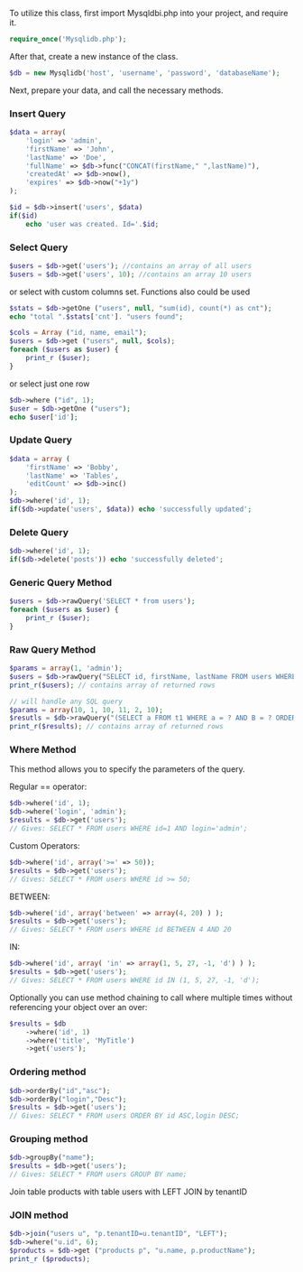 To utilize this class, first import Mysqldbi.php into your project, and require it.

```php
require_once('Mysqlidb.php');
```

After that, create a new instance of the class.

```php
$db = new Mysqlidb('host', 'username', 'password', 'databaseName');
```

Next, prepare your data, and call the necessary methods. 

### Insert Query

```php
$data = array(
	'login' => 'admin',
	'firstName' => 'John',
	'lastName' => 'Doe',
	'fullName' => $db->func("CONCAT(firstName," ",lastName)"),
	'createdAt' => $db->now(),
	'expires' => $db->now("+1y")
);

$id = $db->insert('users', $data)
if($id)
    echo 'user was created. Id='.$id;
```

### Select Query

```php
$users = $db->get('users'); //contains an array of all users 
$users = $db->get('users', 10); //contains an array 10 users
```

or select with custom columns set. Functions also could be used

```php
$stats = $db->getOne ("users", null, "sum(id), count(*) as cnt");
echo "total ".$stats['cnt']. "users found";

$cols = Array ("id, name, email");
$users = $db->get ("users", null, $cols);
foreach ($users as $user) { 
    print_r ($user);
}
```

or select just one row

```php
$db->where ("id", 1);
$user = $db->getOne ("users");
echo $user['id'];
```

### Update Query
```php
$data = array (
	'firstName' => 'Bobby',
	'lastName' => 'Tables',
	'editCount' => $db->inc()
);
$db->where('id', 1);
if($db->update('users', $data)) echo 'successfully updated'; 
```

### Delete Query
```php
$db->where('id', 1);
if($db->delete('posts')) echo 'successfully deleted'; 
```

### Generic Query Method
```php
$users = $db->rawQuery('SELECT * from users');
foreach ($users as $user) {
    print_r ($user);
}
```

### Raw Query Method
```php
$params = array(1, 'admin');
$users = $db->rawQuery("SELECT id, firstName, lastName FROM users WHERE id = ? AND login = ?", $params);
print_r($users); // contains array of returned rows

// will handle any SQL query
$params = array(10, 1, 10, 11, 2, 10);
$resutls = $db->rawQuery("(SELECT a FROM t1 WHERE a = ? AND B = ? ORDER BY a LIMIT ?) UNION(SELECT a FROM t2 WHERE a = ? AND B = ? ORDER BY a LIMIT ?)", $params);
print_r($results); // contains array of returned rows
```


### Where Method
This method allows you to specify the parameters of the query.

Regular == operator:
```php
$db->where('id', 1);
$db->where('login', 'admin');
$results = $db->get('users');
// Gives: SELECT * FROM users WHERE id=1 AND login='admin';
```

Custom Operators:
```php
$db->where('id', array('>=' => 50));
$results = $db->get('users');
// Gives: SELECT * FROM users WHERE id >= 50;
```

BETWEEN:
```php
$db->where('id', array('between' => array(4, 20) ) );
$results = $db->get('users');
// Gives: SELECT * FROM users WHERE id BETWEEN 4 AND 20
```

IN:
```php
$db->where('id', array( 'in' => array(1, 5, 27, -1, 'd') ) );
$results = $db->get('users');
// Gives: SELECT * FROM users WHERE id IN (1, 5, 27, -1, 'd');
```

Optionally you can use method chaining to call where multiple times without referencing your object over an over:

```php
$results = $db
	->where('id', 1)
	->where('title', 'MyTitle')
	->get('users');
```

### Ordering method
```php
$db->orderBy("id","asc");
$db->orderBy("login","Desc");
$results = $db->get('users');
// Gives: SELECT * FROM users ORDER BY id ASC,login DESC;
```

### Grouping method
```php
$db->groupBy("name");
$results = $db->get('users');
// Gives: SELECT * FROM users GROUP BY name;
```

Join table products with table users with LEFT JOIN by tenantID
### JOIN method
```php
$db->join("users u", "p.tenantID=u.tenantID", "LEFT");
$db->where("u.id", 6);
$products = $db->get ("products p", "u.name, p.productName");
print_r ($products);
```
